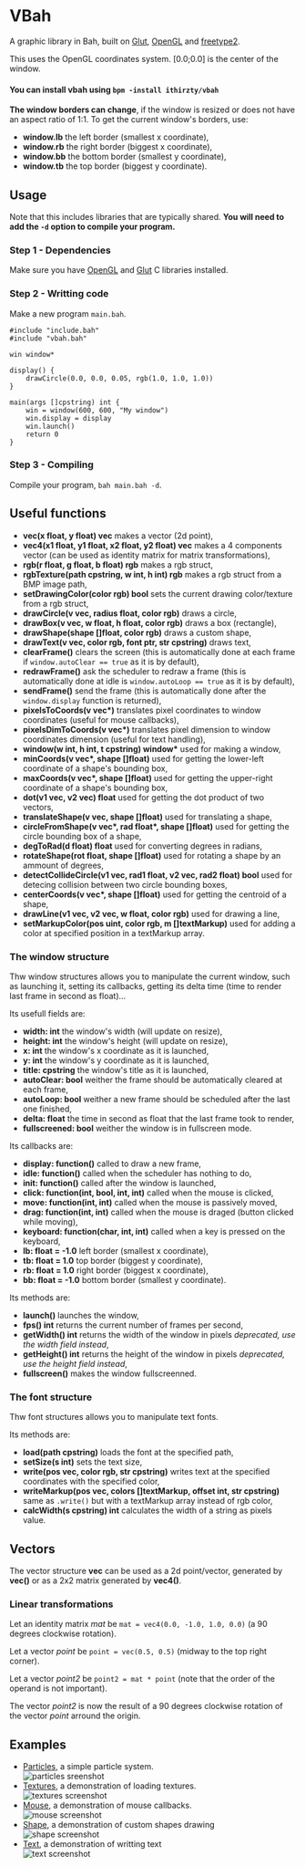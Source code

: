 # VBah
A graphic library in Bah, built on [Glut](https://www.opengl.org/resources/libraries/glut/), [OpenGL](https://www.opengl.org/) and [freetype2](https://freetype.org/).

This uses the OpenGL coordinates system. [0.0;0.0] is the center of the window.

#### You can install vbah using `bpm -install ithirzty/vbah`

**The window borders can change**, if the window is resized or does not have an aspect ratio of 1:1.
To get the current window's borders, use:
- **window.lb** the left border (smallest x coordinate),
- **window.rb** the right border (biggest x coordinate),
- **window.bb** the bottom border (smallest y coordinate),
- **window.tb** the top border (biggest y coordinate).

## Usage
Note that this includes libraries that are typically shared.
**You will need to add the `-d` option to compile your program.**

### Step 1 - Dependencies
Make sure you have [OpenGL](https://www.opengl.org/) and [Glut](https://www.opengl.org/resources/libraries/glut/) C libraries installed.


### Step 2 - Writting code
Make a new program `main.bah`.
```bah
#include "include.bah"
#include "vbah.bah"

win window*

display() {
    drawCircle(0.0, 0.0, 0.05, rgb(1.0, 1.0, 1.0))
}

main(args []cpstring) int {
    win = window(600, 600, "My window")
    win.display = display
    win.launch()
    return 0
}
```

### Step 3 - Compiling
Compile your program, `bah main.bah -d`.

## Useful functions
- **vec(x float, y float) vec** makes a vector (2d point),
- **vec4(x1 float, y1 float, x2 float, y2 float) vec** makes a 4 components vector (can be used as identity matrix for matrix transformations),
- **rgb(r float, g float, b float) rgb** makes a rgb struct,
- **rgbTexture(path cpstring, w int, h int) rgb** makes a rgb struct from a BMP image path,
- **setDrawingColor(color rgb) bool** sets the current drawing color/texture from a rgb struct,
- **drawCircle(v vec, radius float, color rgb)** draws a circle,
- **drawBox(v vec, w float, h float, color rgb)** draws a box (rectangle),
- **drawShape(shape []float, color rgb)** draws a custom shape,
- **drawText(v vec, color rgb, font ptr, str cpstring)** draws text,
- **clearFrame()** clears the screen (this is automatically done at each frame if `window.autoClear == true` as it is by default),
- **redrawFrame()** ask the scheduler to redraw a frame (this is automatically done at idle is `window.autoLoop == true` as it is by default),
- **sendFrame()** send the frame (this is automatically done after the `window.display` function is returned),
- **pixelsToCoords(v vec&ast;)** translates pixel coordinates to window coordinates (useful for mouse callbacks),
- **pixelsDimToCoords(v vec&ast;)** translates pixel dimension to window coordinates dimension (useful for text handling),
- **window(w int, h int, t cpstring) window&ast;** used for making a window,
- **minCoords(v vec&ast;, shape []float)** used for getting the lower-left coordinate of a shape's bounding box,
- **maxCoords(v vec&ast;, shape []float)** used for getting the upper-right coordinate of a shape's bounding box,
- **dot(v1 vec, v2 vec) float** used for getting the dot product of two vectors,
- **translateShape(v vec, shape []float)** used for translating a shape,
- **circleFromShape(v vec&ast;, rad float&ast;, shape []float)** used for getting the circle bounding box of a shape,
- **degToRad(d float) float** used for converting degrees in radians,
- **rotateShape(rot float, shape []float)** used for rotating a shape by an ammount of degrees,
- **detectCollideCircle(v1 vec, rad1 float, v2 vec, rad2 float) bool** used for detecing collision between two circle bounding boxes,
- **centerCoords(v vec&ast;, shape []float)** used for getting the centroid of a shape,
- **drawLine(v1 vec, v2 vec, w float, color rgb)** used for drawing a line,
- **setMarkupColor(pos uint, color rgb, m []textMarkup)** used for adding a color at specified position in a textMarkup array.

### The window structure
Thw window structures allows you to manipulate the current window, such as launching it, setting its callbacks, getting its delta time (time to render last frame in second as float)...

Its usefull fields are:
- **width: int** the window's width (will update on resize),
- **height: int** the window's height (will update on resize),
- **x: int** the window's x coordinate as it is launched,
- **y: int** the window's y coordinate as it is launched,
- **title: cpstring** the window's title as it is launched,
- **autoClear: bool** weither the frame should be automatically cleared at each frame,
- **autoLoop: bool** weither a new frame should be scheduled after the last one finished,
- **delta: float** the time in second as float that the last frame took to render,
- **fullscreened: bool** weither the window is in fullscreen mode.

Its callbacks are:
- **display: function()**  called to draw a new frame,
- **idle: function()** called when the scheduler has nothing to do,
- **init: function()** called after the window is launched,
- **click: function(int, bool, int, int)** called when the mouse is clicked,
- **move: function(int, int)** called when the mouse is passively moved,
- **drag: function(int, int)** called when the mouse is draged (button clicked while moving),
- **keyboard: function(char, int, int)** called when a key is pressed on the keyboard,
- **lb: float = -1.0** left border (smallest x coordinate),
- **tb: float = 1.0** top border (biggest y coordinate),
- **rb: float = 1.0** right border (biggest x coordinate),
- **bb: float = -1.0** bottom border (smallest y coordinate).

Its methods are:
- **launch()** launches the window,
- **fps() int** returns the current number of frames per second,
- **getWidth() int** returns the width of the window in pixels *deprecated, use the width field instead*,
- **getHeight() int** returns the height of the window in pixels *deprecated, use the height field instead*,
- **fullscreen()** makes the window fullscreenned.

### The font structure
Thw font structures allows you to manipulate text fonts.

Its methods are:
- **load(path cpstring)** loads the font at the specified path,
- **setSize(s int)** sets the text size,
- **write(pos vec, color rgb, str cpstring)** writes text at the specified coordinates with the specified color,
- **writeMarkup(pos vec, colors []textMarkup, offset int, str cpstring)** same as `.write()` but with a textMarkup array instead of rgb color,
- **calcWidth(s cpstring) int** calculates the width of a string as pixels value.


## Vectors
The vector structure **vec** can be used as a 2d point/vector, generated by **vec()** or as a 2x2 matrix generated by **vec4()**.

### Linear transformations
Let an identity matrix *mat* be `mat = vec4(0.0, -1.0, 1.0, 0.0)` (a 90 degrees clockwise rotation).

Let a vector *point* be `point = vec(0.5, 0.5)` (midway to the top right corner).

Let a vector *point2* be `point2 = mat * point` (note that the order of the operand is not important).

The vector *point2* is now the result of a 90 degrees clockwise rotation of the vector *point* arround the origin.

## Examples
- [Particles](./examples/particles.bah), a simple particle system. <br> ![particles sreenshot](./screenshots/particles.png)
- [Textures](./examples/textures.bah), a demonstration of loading textures. <br> ![textures screenshot](./screenshots/textures.png)
- [Mouse](./examples/mouse.bah), a demonstration of mouse callbacks. <br> ![mouse screenshot](./screenshots/mouse.gif)
- [Shape](./examples/shape.bah), a demonstration of custom shapes drawing <br> ![shape screenshot](./screenshots/shape.png)
- [Text](./examples/text.bah), a demonstration of writting text <br> ![text screenshot](./screenshots/text.png)